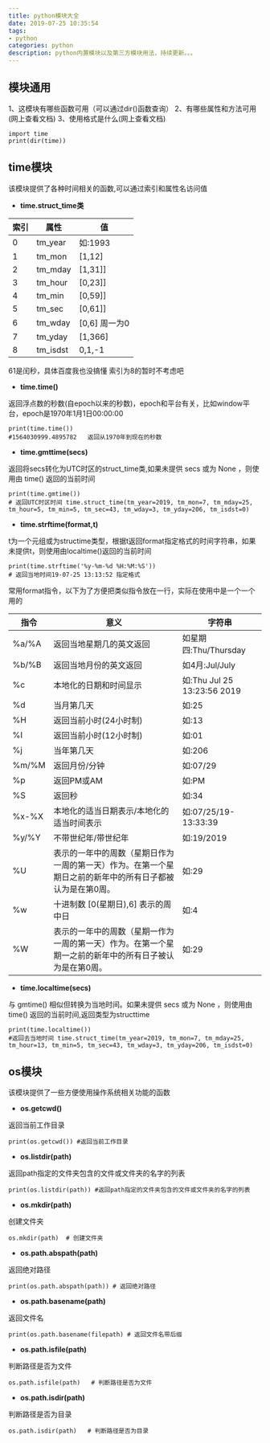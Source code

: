 ```yaml
---
title: python模块大全
date: 2019-07-25 10:35:54
tags: 
- python
categories: python
description: python内置模块以及第三方模块用法，持续更新。。。
---
```


## 模块通用
1、这模块有哪些函数可用（可以通过dir()函数查询）
2、有哪些属性和方法可用(网上查看文档)
3、使用格式是什么(网上查看文档)

```
import time
print(dir(time))
```

## time模块
该模块提供了各种时间相关的函数,可以通过索引和属性名访问值

* **time.struct_time类**

| 索引  | 属性  | 值  |
|---    |---   | --- |
| 0 | tm_year | 如:1993 |
| 1 | tm_mon | [1,12] |
| 2 | tm_mday | [1,31]] |
| 3 | tm_hour | [0,23]] |
| 4 | tm_min | [0,59]] |
| 5 | tm_sec | [0,61]] |
| 6 | tm_wday | [0,6] 周一为0 |
| 7 | tm_yday | [1,366] |
| 8 | tm_isdst | 0,1,-1 |

61是闰秒，具体百度我也没搞懂
索引为8的暂时不考虑吧

* **time.time()**

返回浮点数的秒数(自epoch以来的秒数)，epoch和平台有关，比如window平台，epoch是1970年1月1日00:00:00
```
print(time.time())  
#1564030999.4895782   返回从1970年到现在的秒数
```

* **time.gmttime(secs)**

返回将secs转化为UTC时区的struct_time类,如果未提供 secs 或为 None ，则使用由 time() 返回的当前时间

```
print(time.gmtime()) 
# 返回UTC时区时间 time.struct_time(tm_year=2019, tm_mon=7, tm_mday=25, tm_hour=5, tm_min=5, tm_sec=43, tm_wday=3, tm_yday=206, tm_isdst=0)
```

* **time.strftime(format,t)**

t为一个元组或为structime类型，根据t返回format指定格式的时间字符串，如果未提供t，则使用由localtime()返回的当前时间

```
print(time.strftime('%y-%m-%d %H:%M:%S'))
# 返回当地时间19-07-25 13:13:52 指定格式
```

常用format指令，以下为了方便把类似指令放在一行，实际在使用中是一个一个用的

| 指令   |  意义 |   字符串   |
|---|--- |---    |
| %a/%A  |  返回当地星期几的英文返回    |   如星期四:Thu/Thursday   | 
| %b/%B  |  返回当地月份的英文返回    |   如4月:Jul/July   | 
| %c  |  本地化的日期和时间显示    |   如:Thu Jul 25 13:23:56 2019   | 
| %d  |  当月第几天    |   如:25    |
| %H  |  返回当前小时(24小时制)    |   如:13    |
| %I  |  返回当前小时(12小时制)   |   如:01    |
| %j  |  当年第几天   |   如:206    |
| %m/%M  |  返回月份/分钟   |   如:07/29    |
| %p  |  返回PM或AM   |   如:PM    |
| %S  |  返回秒   |   如:34    |
| %x-%X  |  本地化的适当日期表示/本地化的适当时间表示   |   如:07/25/19-13:33:39    |
| %y/%Y  |  不带世纪年/带世纪年   |   如:19/2019    |
| %U  |  表示的一年中的周数（星期日作为一周的第一天）作为。在第一个星期日之前的新年中的所有日子都被认为是在第0周。   |   如:29    |
| %w  |  十进制数 [0(星期日),6] 表示的周中日   |   如:4    |
| %W  |  表示的一年中的周数（星期一作为一周的第一天）作为。在第一个星期一之前的新年中的所有日子被认为是在第0周。   |   如:29    |

* **time.localtime(secs)**

与 gmtime() 相似但转换为当地时间。如果未提供 secs 或为 None ，则使用由 time() 返回的当前时间,返回类型为structtime

```
print(time.localtime()) 
#返回去当地时间 time.struct_time(tm_year=2019, tm_mon=7, tm_mday=25, tm_hour=13, tm_min=5, tm_sec=43, tm_wday=3, tm_yday=206, tm_isdst=0)
```

## os模块

该模块提供了一些方便使用操作系统相关功能的函数

* **os.getcwd()**   

返回当前工作目录
```
print(os.getcwd()) #返回当前工作目录
```

* **os.listdir(path)**   

返回path指定的文件夹包含的文件或文件夹的名字的列表
```
print(os.listdir(path)) #返回path指定的文件夹包含的文件或文件夹的名字的列表
```

* **os.mkdir(path)** 

创建文件夹
```
os.mkdir(path)  # 创建文件夹
```

* **os.path.abspath(path)**

返回绝对路径
```
print(os.path.abspath(path)) # 返回绝对路径
```

* **os.path.basename(path)** 

返回文件名
```
print(os.path.basename(filepath) # 返回文件名带后缀
```

* **os.path.isfile(path)** 

判断路径是否为文件
```
os.path.isfile(path)   # 判断路径是否为文件
```

* **os.path.isdir(path)**

判断路径是否为目录
```
os.path.isdir(path)   # 判断路径是否为目录
```



